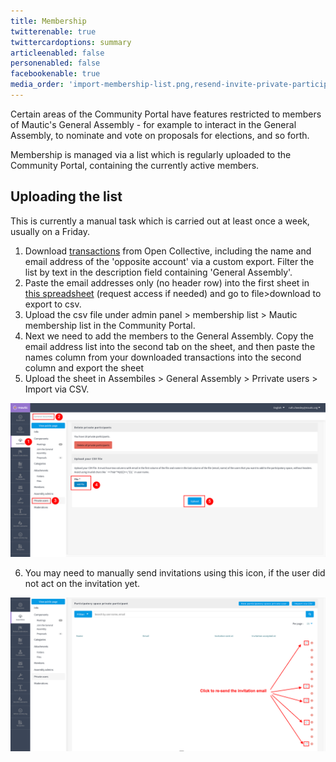 ```yaml
---
title: Membership
twitterenable: true
twittercardoptions: summary
articleenabled: false
personenabled: false
facebookenable: true
media_order: 'import-membership-list.png,resend-invite-private-participant.png,upload-private-members.png,resend-invite-private-participant.png'
---
```


Certain areas of the Community Portal have features restricted to members of Mautic's General Assembly - for example to interact in the General Assembly, to nominate and vote on proposals for elections, and so forth.

Membership is managed via a list which is regularly uploaded to the Community Portal, containing the currently active members.

## Uploading the list

This is currently a manual task which is carried out at least once a week, usually on a Friday.

1. Download [transactions](https://opencollective.com/mautic/transactions) from Open Collective, including the name and email address of the 'opposite account' via a custom export. Filter the list by text in the description field containing 'General Assembly'.
2. Paste the email addresses only (no header row) into the first sheet in [this spreadsheet](https://docs.google.com/spreadsheets/d/1-KEEDalZaFgOJjvs21OIkAnyAYpnny5DGY5T4mgNyqE/edit?usp=sharing) (request access if needed) and go to file>download to export to csv.
3. Upload the csv file under admin panel > membership list > Mautic membership list in the Community Portal.
4. Next we need to add the members to the General Assembly. Copy the email address list into the second tab on the sheet, and then paste the names column from your downloaded transactions into the second column and export the sheet
5. Upload the sheet in Assembiles > General Assembly > Prrivate users > Import via CSV.

![upload-private-members](upload-private-members.png "upload-private-members")

6. You may need to manually send invitations using this icon, if the user did not act on the invitation yet.

![resend-invite-private-participant](resend-invite-private-participant.png "resend-invite-private-participant")
